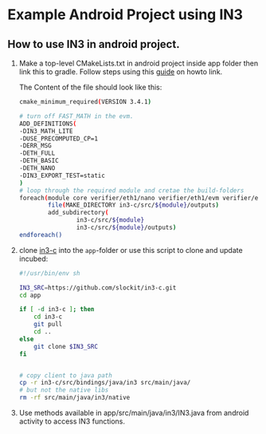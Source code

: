 # Example Android Project using IN3

## How to use IN3 in android project.
1. Make a top-level CMakeLists.txt in android project inside app folder then link this to gradle. Follow steps using this [guide](https://developer.android.com/studio/projects/gradle-external-native-builds) on howto link.

    The Content of the file should look like this:

    ```sh
    cmake_minimum_required(VERSION 3.4.1)

    # turn off FAST_MATH in the evm.
    ADD_DEFINITIONS(
    -DIN3_MATH_LITE
    -DUSE_PRECOMPUTED_CP=1
    -DERR_MSG
    -DETH_FULL
    -DETH_BASIC
    -DETH_NANO
    -DIN3_EXPORT_TEST=static
    )
    # loop through the required module and cretae the build-folders
    foreach(module core verifier/eth1/nano verifier/eth1/evm verifier/eth1/basic verifier/eth1/full bindings/java third-party/crypto third-party/tommath api/eth1)
            file(MAKE_DIRECTORY in3-c/src/${module}/outputs)
            add_subdirectory(
                    in3-c/src/${module}
                    in3-c/src/${module}/outputs)
    endforeach()
    ```

2. clone [in3-c](https://github.com/slockit/in3-c.git) into the `app`-folder or use this script to clone and update incubed:

    ```sh
    #!/usr/bin/env sh

    IN3_SRC=https://github.com/slockit/in3-c.git
    cd app

    if [ -d in3-c ]; then
        cd in3-c
        git pull
        cd ..
    else
        git clone $IN3_SRC
    fi


    # copy client to java path
    cp -r in3-c/src/bindings/java/in3 src/main/java/
    # but not the native libs
    rm -rf src/main/java/in3/native
    ```

3. Use methods available in app/src/main/java/in3/IN3.java from android activity to access IN3 functions.
